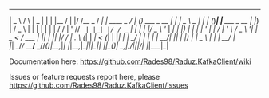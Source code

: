 ﻿  ____      _    ____  _   _ _____  _  __      __ _          ____ _ _            _     ____        _     _ _     _               
 |  _ \    / \  |  _ \| | | |__  / | |/ /__ _ / _| | ____ _ / ___| (_) ___ _ __ | |_  |  _ \ _   _| |__ | (_)___| |__   ___ _ __ 
 | |_) |  / _ \ | | | | | | | / /  | ' // _` | |_| |/ / _` | |   | | |/ _ \ '_ \| __| | |_) | | | | '_ \| | / __| '_ \ / _ \ '__|
 |  _ <  / ___ \| |_| | |_| |/ /_ _| . \ (_| |  _|   < (_| | |___| | |  __/ | | | |_ _|  __/| |_| | |_) | | \__ \ | | |  __/ |   
 |_| \_\/_/   \_\____/ \___//____(_)_|\_\__,_|_| |_|\_\__,_|\____|_|_|\___|_| |_|\__(_)_|    \__,_|_.__/|_|_|___/_| |_|\___|_|   

Documentation here: https://github.com/Rades98/Raduz.KafkaClient/wiki

Issues or feature requests report here, please https://github.com/Rades98/Raduz.KafkaClient/issues